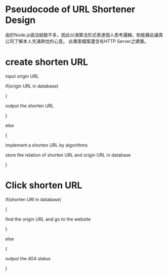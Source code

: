 # Pseudocode of URL Shortener Design
由於Node.js語法經驗不多，因此以演算法形式表達個人思考邏輯，盼能藉此讓貴公司了解本人充滿熱忱的心意。
此專案檔案還含有HTTP Server之建置。

# create shorten URL
input origin URL

if(origin URL in database)

{

  output the shorten URL
  
}

else

{

  implement a shorten URL by algorithms
  
  store the relation of shorten URL and origin URL in database
  
}

# Click shorten URL
if(shorten URl in database)

{

  find the origin URL and go to the website
  
}

else

{

  output the 404 status
  
}
